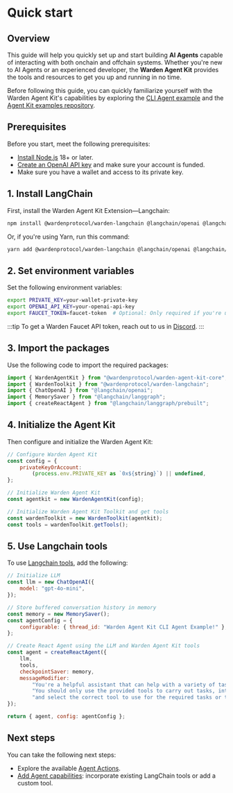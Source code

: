 ﻿---
sidebar_position: 2
---

# Quick start

## Overview

This guide will help you quickly set up and start building **AI Agents** capable of interacting with both onchain and offchain systems. Whether you're new to AI Agents or an experienced developer, the **Warden Agent Kit** provides the tools and resources to get you up and running in no time.

Before following this guide, you can quickly familiarize yourself with the Warden Agent Kit's capabilities by exploring the [CLI Agent example](cli-agent-example) and the [Agent Kit examples repository](https://github.com/warden-protocol/agent-kit-examples).

## Prerequisites

Before you start, meet the following prerequisites:

- [Install Node.js](https://nodejs.org/en/download) 18+ or later.
- [Create an OpenAI API key](https://platform.openai.com/docs/quickstart#create-and-export-an-api-key) and make sure your account is funded.
- Make sure you have a wallet and access to its private key.

## 1. Install LangChain

First, install the Warden Agent Kit Extension—Langchain:

```bash
npm install @wardenprotocol/warden-langchain @langchain/openai @langchain/langgraph
```

Or, if you're using Yarn, run this command:

```bash
yarn add @wardenprotocol/warden-langchain @langchain/openai @langchain/langgraph
```

## 2. Set environment variables

Set the following environment variables:

```bash
export PRIVATE_KEY=your-wallet-private-key
export OPENAI_API_KEY=your-openai-api-key
export FAUCET_TOKEN=faucet-token  # Optional: Only required if you're using the faucet tool
```

:::tip
To get a Warden Faucet API token, reach out to us in [Discord](https://discord.com/invite/wardenprotocol).
:::


## 3. Import the packages

Use the following code to import the required packages:

```javascript
import { WardenAgentKit } from "@wardenprotocol/warden-agent-kit-core";
import { WardenToolkit } from "@wardenprotocol/warden-langchain";
import { ChatOpenAI } from "@langchain/openai";
import { MemorySaver } from "@langchain/langgraph";
import { createReactAgent } from "@langchain/langgraph/prebuilt";
```

## 4. Initialize the Agent Kit

Then configure and initialize the Warden Agent Kit:

```javascript
// Configure Warden Agent Kit
const config = {
    privateKeyOrAccount:
        (process.env.PRIVATE_KEY as `0x${string}`) || undefined,
};

// Initialize Warden Agent Kit
const agentkit = new WardenAgentKit(config);

// Initialize Warden Agent Kit Toolkit and get tools
const wardenToolkit = new WardenToolkit(agentkit);
const tools = wardenToolkit.getTools();
```

## 5. Use Langchain tools

To use [Langchain tools](add-agent-capabilities#incorporate-langchain-tools), add the following:

```javascript
// Initialize LLM
const llm = new ChatOpenAI({
    model: "gpt-4o-mini",
});

// Store buffered conversation history in memory
const memory = new MemorySaver();
const agentConfig = {
    configurable: { thread_id: "Warden Agent Kit CLI Agent Example!" },
};

// Create React Agent using the LLM and Warden Agent Kit tools
const agent = createReactAgent({
    llm,
    tools,
    checkpointSaver: memory,
    messageModifier:
        "You're a helpful assistant that can help with a variety of tasks related to web3 tranactions." +
        "You should only use the provided tools to carry out tasks, interperate the users input" +
        "and select the correct tool to use for the required tasks or tasks.",
});

return { agent, config: agentConfig };
```

## Next steps

You can take the following next steps:

- Explore the available [Agent Actions](agent-actions).
- [Add Agent capabilities](add-agent-capabilities): incorporate existing LangChain tools or add a custom tool.
